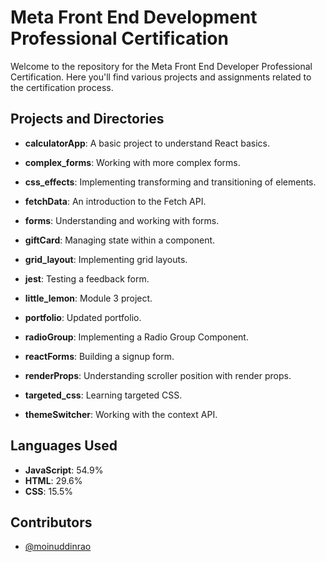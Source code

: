 # Meta Front End Development Professional Certification

Welcome to the repository for the Meta Front End Developer Professional Certification. Here you'll find various projects and assignments related to the certification process.

## Projects and Directories

- **calculatorApp**: A basic project to understand React basics.
  
- **complex_forms**: Working with more complex forms.
  
- **css_effects**: Implementing transforming and transitioning of elements.

- **fetchData**: An introduction to the Fetch API.

- **forms**: Understanding and working with forms.

- **giftCard**: Managing state within a component.

- **grid_layout**: Implementing grid layouts.

- **jest**: Testing a feedback form.

- **little_lemon**: Module 3 project.

- **portfolio**: Updated portfolio.

- **radioGroup**: Implementing a Radio Group Component.

- **reactForms**: Building a signup form.

- **renderProps**: Understanding scroller position with render props.

- **targeted_css**: Learning targeted CSS.

- **themeSwitcher**: Working with the context API.

## Languages Used
- **JavaScript**: 54.9%
- **HTML**: 29.6%
- **CSS**: 15.5%

## Contributors
- [@moinuddinrao](https://github.com/moinuddinrao)
